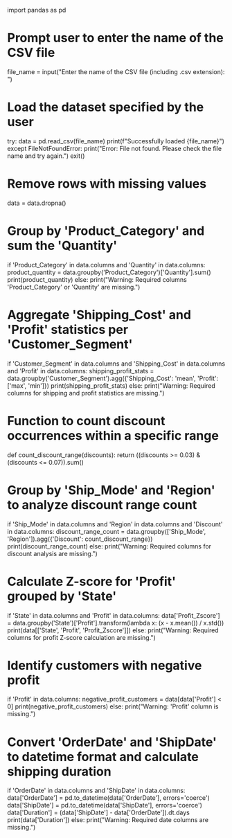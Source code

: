 import pandas as pd

# Prompt user to enter the name of the CSV file
file_name = input("Enter the name of the CSV file (including .csv extension): ")

# Load the dataset specified by the user
try:
    data = pd.read_csv(file_name)
    print(f"Successfully loaded {file_name}")
except FileNotFoundError:
    print("Error: File not found. Please check the file name and try again.")
    exit()

# Remove rows with missing values
data = data.dropna()

# Group by 'Product_Category' and sum the 'Quantity'
if 'Product_Category' in data.columns and 'Quantity' in data.columns:
    product_quantity = data.groupby('Product_Category')['Quantity'].sum()
    print(product_quantity)
else:
    print("Warning: Required columns 'Product_Category' or 'Quantity' are missing.")

# Aggregate 'Shipping_Cost' and 'Profit' statistics per 'Customer_Segment'
if 'Customer_Segment' in data.columns and 'Shipping_Cost' in data.columns and 'Profit' in data.columns:
    shipping_profit_stats = data.groupby('Customer_Segment').agg({'Shipping_Cost': 'mean', 'Profit': ['max', 'min']})
    print(shipping_profit_stats)
else:
    print("Warning: Required columns for shipping and profit statistics are missing.")

# Function to count discount occurrences within a specific range
def count_discount_range(discounts):
    return ((discounts >= 0.03) & (discounts <= 0.07)).sum()

# Group by 'Ship_Mode' and 'Region' to analyze discount range count
if 'Ship_Mode' in data.columns and 'Region' in data.columns and 'Discount' in data.columns:
    discount_range_count = data.groupby(['Ship_Mode', 'Region']).agg({'Discount': count_discount_range})
    print(discount_range_count)
else:
    print("Warning: Required columns for discount analysis are missing.")

# Calculate Z-score for 'Profit' grouped by 'State'
if 'State' in data.columns and 'Profit' in data.columns:
    data['Profit_Zscore'] = data.groupby('State')['Profit'].transform(lambda x: (x - x.mean()) / x.std())
    print(data[['State', 'Profit', 'Profit_Zscore']])
else:
    print("Warning: Required columns for profit Z-score calculation are missing.")

# Identify customers with negative profit
if 'Profit' in data.columns:
    negative_profit_customers = data[data['Profit'] < 0]
    print(negative_profit_customers)
else:
    print("Warning: 'Profit' column is missing.")

# Convert 'OrderDate' and 'ShipDate' to datetime format and calculate shipping duration
if 'OrderDate' in data.columns and 'ShipDate' in data.columns:
    data['OrderDate'] = pd.to_datetime(data['OrderDate'], errors='coerce')
    data['ShipDate'] = pd.to_datetime(data['ShipDate'], errors='coerce')
    data['Duration'] = (data['ShipDate'] - data['OrderDate']).dt.days
    print(data['Duration'])
else:
    print("Warning: Required date columns are missing.")
